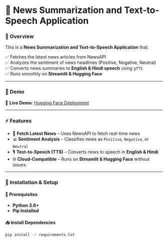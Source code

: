 # 📰 News Summarization and Text-to-Speech Application

### **📌 Overview**
This is a **News Summarization and Text-to-Speech Application** that:

✅ Fetches the latest news articles from NewsAPI  
✅ Analyzes the sentiment of news headlines (Positive, Negative, Neutral)  
✅ Converts news summaries to **English & Hindi speech** using `gTTS`  
✅ Runs smoothly on **Streamlit & Hugging Face**  

---

### **📸 Demo**

🔗 **Live Demo**: [Hugging Face Deployment](https://huggingface.co/spaces/aryan79/News_Summarization_and_Text-to-Speech)  

---

### **⚡ Features**
- 📡 **Fetch Latest News** – Uses NewsAPI to fetch real-time news  
- 📊 **Sentiment Analysis** – Classifies news as `Positive`, `Negative`, or `Neutral`  
- 🎙 **Text-to-Speech (TTS)** – Converts news to speech in **English & Hindi**  
- 🌐 **Cloud-Compatible** – Runs on **Streamlit & Hugging Face** without issues  

---

### **🚀 Installation & Setup**
#### **🔧 Prerequisites**
- **Python 3.8+**
- **Pip Installed**

#### **📥 Install Dependencies**
```bash
pip install -r requirements.txt
